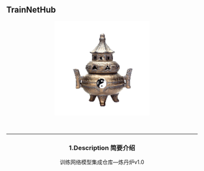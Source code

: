 ## TrainNetHub
<div align="center">
<p>
<a align="left" href="https://github.com/isLinXu/TrainNetHub/" target="_blank">
<img width="250" src="img/stove.png"></a>
</p>
<br>
<div>




---

### 1.Description 简要介绍

训练网络模型集成仓库—炼丹炉v1.0

